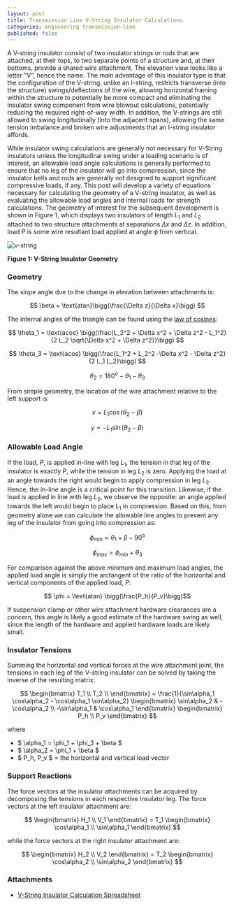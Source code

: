 ```yaml
---
layout: post
title: Transmission Line V-String Insulator Calculations
categories: engineering transmission-line
published: false
---
```


A V-string insulator consist of two insulator strings or rods that are attached, at their tops, to two separate points of a structure and, at their bottoms, provide a shared wire attachment. The elevation view looks like a letter "V", hence the name. The main advantage of this insulator type is that the configuration of the V-string, unlike an I-string, restricts transverse (into the structure) swings/deflections of the wire, allowing horizontal framing within the structure to potentially be more compact and eliminating the insulator swing component from wire blowout calculations, potentially reducing the required right-of-way width. In addition, the V-strings are still allowed to swing longitudinally (into the adjacent spans), allowing the same tension imbalance and broken wire adjustments that an I-string insulator affords.

While insulator swing calculations are generally not necessary for V-String insulators unless the longitudinal swing under a loading scenario is of interest, an allowable load angle calculations is generally performed to ensure that no leg of the insulator will go into compression, since the insulator bells and rods are generally not designed to support significant compressive loads, if any. This post will develop a variety of equations necessary for calculating the geometry of a V-string insulator, as well as evaluating the allowable load angles and internal loads for strength calculations. The geometry of interest for the subsequent development is shown in Figure 1, which displays two insulators of length $L_1$ and $L_2$ attached to two structure attachments at separations $\Delta x$ and $\Delta z$. In addition, load $P$ is some wire resultant load applied at angle $\phi$ from vertical.

![v-string](https://user-images.githubusercontent.com/23442063/133932936-39502247-37f4-4c32-90f8-6eec619d0ff9.png)

**Figure 1: V-String Insulator Geometry**

<!--excerpt-->

### Geometry

The slope angle due to the change in elevation between attachments is:

$$ \beta = \text{atan}\bigg(\frac{\Delta z}{\Delta x}\bigg) $$

The internal angles of the triangle can be found using the <a href="https://en.wikipedia.org/wiki/Law_of_cosines">law of cosines</a>:

$$ \theta_1 = \text{acos} \bigg(\frac{L_2^2 + \Delta x^2 + \Delta z^2 - L_1^2}{2 L_2 \sqrt{\Delta x^2 + \Delta z^2}}\bigg) $$

$$ \theta_3 = \text{acos} \bigg(\frac{L_1^2 + L_2^2 -\Delta x^2 - \Delta z^2}{2 L_1 L_2}\bigg) $$

$$ \theta_2 = 180^{\text{o}} - \theta_1 - \theta_3 $$

From simple geometry, the location of the wire attachment relative to the left support is:

$$ x = L_1\cos(\theta_2 - \beta) $$

$$ y = -L_1\sin(\theta_2 - \beta) $$

### Allowable Load Angle

If the load, $P$, is applied in-line with leg $L_1$, the tension in that leg of the insulator is exactly $P$, while the tension in leg $L_2$ is zero. Applying the load at an angle towards the right would begin to apply compression in leg $L_2$. Hence, the in-line angle is a critical point for this transition. Likewise, if the load is applied in line with leg $L_2$, we observe the opposite: an angle applied towards the left would begin to place $L_1$ in compression. Based on this, from geometry alone we can calculate the allowable line angles to prevent any leg of the insulator from going into compression as:

$$ \phi_{min} = \theta_1 + \beta - 90^\text{o} $$

$$ \phi_{max} = \phi_{min} + \theta_3 $$

For comparison against the above minimum and maximum load angles, the applied load angle is simply the arctangent of the ratio of the horizontal and vertical components of the applied load, $P$:

$$ \phi = \text{atan} \bigg(\frac{P_h}{P_v}\bigg)$$

If suspension clamp or other wire attachment hardware clearances are a concern, this angle is likely a good estimate of the hardware swing as well, since the length of the hardware and applied hardware loads are likely small.

### Insulator Tensions

Summing the horizontal and vertical forces at the wire attachment joint, the tensions in each leg of the V-string insulator can be solved by taking the inverse of the resulting matrix:

$$
\begin{bmatrix}
T_1 \\
T_2 \\
\end{bmatrix} =
\frac{1}{\sin\alpha_1 \cos\alpha_2 - \cos\alpha_1 \sin\alpha_2}
\begin{bmatrix}
\sin\alpha_2 &  -\cos\alpha_2 \\
-\sin\alpha_1 & \cos\alpha_1
\end{bmatrix}
\begin{bmatrix}
P_h \\
P_v
\end{bmatrix}
$$

where

* $ \alpha_1 = \phi_1 + \phi_3 + \beta $
* $ \alpha_2 = \phi_1 + \beta $
* $ P_h, P_v $ = the horizontal and vertical load vector

### Support Reactions

The force vectors at the insulator attachments can be acquired by decomposing the tensions in each respective insulator leg. The force vectors at the left insulator attachment are:

$$
\begin{bmatrix}
H_1 \\
V_1
\end{bmatrix} = T_1
\begin{bmatrix}
\cos\alpha_1 \\
\sin\alpha_1
\end{bmatrix}
$$

while the force vectors at the right insulator attachment are:

$$
\begin{bmatrix}
H_2 \\
V_2
\end{bmatrix} = T_2
\begin{bmatrix}
\cos\alpha_2 \\
\sin\alpha_2
\end{bmatrix}
$$

### Attachments

* [V-String Insulator Calculation Spreadsheet](https://docs.google.com/spreadsheets/d/1Z0AhDh9kc47aPcn963ZkrzOnlAIJjOKBbfTyiBObxiI/edit?usp=sharing)
